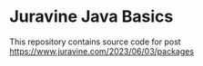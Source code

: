 # Juravine Java Basics
This repository contains source code for post https://www.juravine.com/2023/06/03/packages
